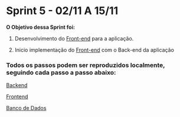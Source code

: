 # Sprint 5 - 02/11 A 15/11

**O Objetivo dessa Sprint foi:**

1. Desenvolvimento do [Front-end](https://github.com/RodrigoMarcelin/safe_share/tree/master/frontend) para a aplicação.

2. Inicio implementação do [Front-end](https://github.com/RodrigoMarcelin/safe_share/blob/master/frontend/src/Routes.js) com o Back-end da aplicação 


### **Todos os passos podem ser reproduzidos localmente, seguindo cada passo a passo abaixo:**

[Backend](https://github.com/RodrigoMarcelin/safe_share/tree/master/backend)

[Frontend](https://github.com/RodrigoMarcelin/safe_share/tree/master/frontend)

[Banco de Dados](https://github.com/RodrigoMarcelin/safe_share/tree/master/bd)